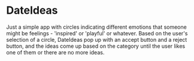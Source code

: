 # DateIdeas

Just a simple app with circles indicating different emotions that someone might be feelings - 'inspired' or 'playful'
or whatever. Based on the user's selection of a circle, DateIdeas pop up with an accept button and a reject button,
and the ideas come up based on the category until the user likes one of them or there are no more ideas.
